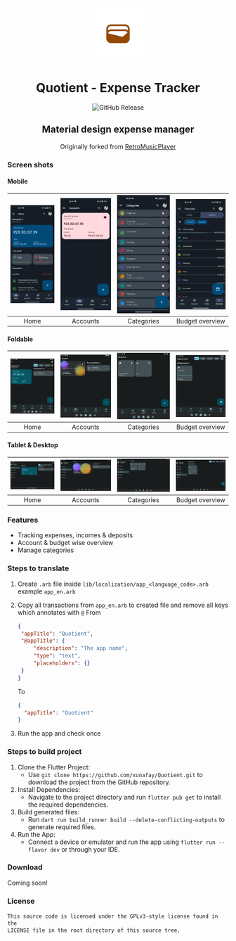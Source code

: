 <p align="center">
    <img src="assets\images\icon.png" height="128">
    <h1 align="center">Quotient - Expense Tracker</h1>
</p>
<div align="center">

  ![GitHub Release](https://img.shields.io/github/v/release/xunafay/Quotient)

</div>
<div  align="center">
    <h2> Material design expense manager</h2>
    Originally forked from <a href="https://github.com/RetroMusicPlayer/Paisa">RetroMusicPlayer</a>
</div>

### Screen shots

#### Mobile

| <img src="paisa-images/flutter_01.png" width="200"/> | <img src="paisa-images/flutter_02.png" width="200"/> | <img src="paisa-images/flutter_04.png" width="200"/> |<img src="paisa-images/flutter_03.png" width="200"/> |
| :--: | :--: | :--: | :--: |
|Home|Accounts|Categories|Budget overview|

#### Foldable

| <img src="paisa-images/Screenshot_1667485291.png" width="200"/> | <img src="paisa-images/Screenshot_1667485297.png" width="200"/> | <img src="paisa-images/Screenshot_1667485299.png" width="200"/> |<img src="paisa-images/Screenshot_1667485301.png" width="200"/> |
| :--: | :--: | :--: | :--: |
|Home|Accounts|Categories|Budget overview|

#### Tablet & Desktop

 | <img src="paisa-images/Screenshot_1667485280.png" width="200"/> | <img src="paisa-images/Screenshot_1667485342.png" width="200"/> | <img src="paisa-images/Screenshot_1667485319.png" width="200"/> |<img src="paisa-images/Screenshot_1667485320.png" width="200"/> |
| :--: | :--: | :--: | :--: |
|Home|Accounts|Categories|Budget overview|

### Features

- Tracking expenses, incomes & deposits
- Account & budget wise overview
- Manage categories

### Steps to translate

1. Create `.arb` file inside `lib/localization/app_<language_code>.arb` example `app_en.arb`
2. Copy all transactions from `app_en.arb` to created file and remove all keys which annotates with `@`
   From

   ```json
   {
    "appTitle": "Quotient",
    "@appTitle": {
        "description": "The app name",
        "type": "text",
        "placeholders": {}
    }
   }
    ```

    To

    ```json
    {
      "appTitle": "Quotient"
    }
    ```

3. Run the app and check once

### Steps to build project
1. Clone the Flutter Project:
   * Use `git clone https://github.com/xunafay/Quotient.git` to download the project from the GitHub repository.
2. Install Dependencies:
   * Navigate to the project directory and run `flutter pub get` to install the required dependencies.
3. Build generated files:
   * Run `dart run build_runner build --delete-conflicting-outputs` to generate required files.
4. Run the App:
   * Connect a device or emulator and run the app using `flutter run --flavor dev` or through your IDE.

### Download

Coming soon!

### License

```
This source code is licensed under the GPLv3-style license found in the
LICENSE file in the root directory of this source tree.
```
